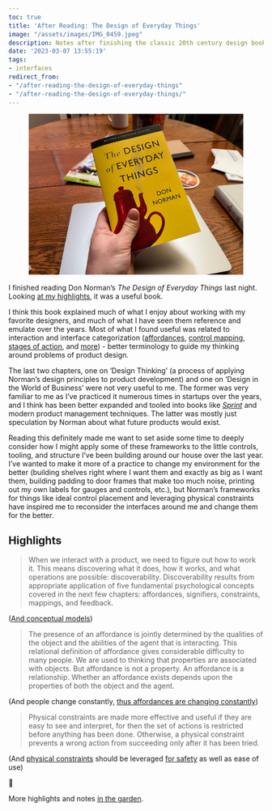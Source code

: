 ```yaml
---
toc: true
title: 'After Reading: The Design of Everyday Things'
image: "/assets/images/IMG_0459.jpeg"
description: Notes after finishing the classic 20th century design book.
date: '2023-03-07 13:55:19'
tags:
- interfaces
redirect_from:
- "/after-reading-the-design-of-everyday-things"
- "/after-reading-the-design-of-everyday-things/"
---
```


<figure class="kg-card kg-image-card"><img src="/assets/images/IMG_0459.jpeg" /></figure>

I finished reading Don Norman’s _The Design of Everyday Things_ last night. Looking [at my highlights](https://www.joshbeckman.org/search/?q=%2725051458&keys=book), it was a useful book.

I think this book explained much of what I enjoy about working with my favorite designers, and much of what I have seen them reference and emulate over the years. Most of what I found useful was related to interaction and interface categorization ([affordances](https://notes.joshbeckman.org/notes/487338519), [control mapping](https://notes.joshbeckman.org/notes/487344266), [stages of action](https://notes.joshbeckman.org/notes/487342571), and [more](https://notes.joshbeckman.org/notes/487346022)) - better terminology to guide my thinking around problems of product design.

The last two chapters, one on ‘Design Thinking’ (a process of applying Norman’s design principles to product development) and one on ‘Design in the World of Business’ were not very useful to me. The former was very familiar to me as I’ve practiced it numerous times in startups over the years, and I think has been better expanded and tooled into books like [_Sprint_](https://www.thesprintbook.com) and modern product management techniques. The latter was mostly just speculation by Norman about what future products would exist.

Reading this definitely made me want to set aside some time to deeply consider how I might apply some of these frameworks to the little controls, tooling, and structure I’ve been building around our house over the last year. I’ve wanted to make it more of a practice to change my environment for the better (building shelves right where I want them and exactly as big as I want them, building padding to door frames that make too much noise, printing out my own labels for gauges and controls, etc.), but Norman’s frameworks for things like ideal control placement and leveraging physical constraints have inspired me to reconsider the interfaces around me and change them for the better.

## Highlights

> When we interact with a product, we need to figure out how to work it. This means discovering what it does, how it works, and what operations are possible: discoverability. Discoverability results from appropriate application of five fundamental psychological concepts covered in the next few chapters: affordances, signifiers, constraints, mappings, and feedback.

([And conceptual models](https://notes.joshbeckman.org/notes/487338002))

> The presence of an affordance is jointly determined by the qualities of the object and the abilities of the agent that is interacting. This relational definition of affordance gives considerable difficulty to many people. We are used to thinking that properties are associated with objects. But affordance is not a property. An affordance is a relationship. Whether an affordance exists depends upon the properties of both the object and the agent.

(And people change constantly, [thus affordances are changing constantly](https://notes.joshbeckman.org/notes/487338519))

> Physical constraints are made more effective and useful if they are easy to see and interpret, for then the set of actions is restricted before anything has been done. Otherwise, a physical constraint prevents a wrong action from succeeding only after it has been tried.

(And [physical constraints](https://notes.joshbeckman.org/notes/487346022) should be leveraged [for safety](https://notes.joshbeckman.org/notes/487349097) as well as ease of use)

🍃

More highlights and notes [in the garden](https://www.joshbeckman.org/search/?q=%2725051458&keys=book).

